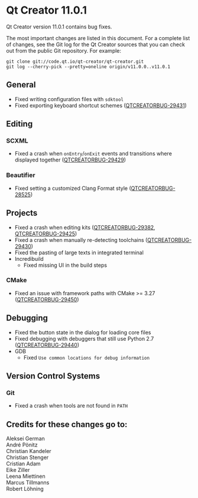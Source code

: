 Qt Creator 11.0.1
=================

Qt Creator version 11.0.1 contains bug fixes.

The most important changes are listed in this document. For a complete list of
changes, see the Git log for the Qt Creator sources that you can check out from
the public Git repository. For example:

    git clone git://code.qt.io/qt-creator/qt-creator.git
    git log --cherry-pick --pretty=oneline origin/v11.0.0..v11.0.1

General
-------

* Fixed writing configuration files with `sdktool`
* Fixed exporting keyboard shortcut schemes
  ([QTCREATORBUG-29431](https://bugreports.qt.io/browse/QTCREATORBUG-29431))

Editing
-------

### SCXML

* Fixed a crash when `onEntry`/`onExit` events and transitions where displayed
  together
  ([QTCREATORBUG-29429](https://bugreports.qt.io/browse/QTCREATORBUG-29429))

### Beautifier

* Fixed setting a customized Clang Format style
  ([QTCREATORBUG-28525](https://bugreports.qt.io/browse/QTCREATORBUG-28525))

Projects
--------

* Fixed a crash when editing kits
  ([QTCREATORBUG-29382](https://bugreports.qt.io/browse/QTCREATORBUG-29382),
   [QTCREATORBUG-29425](https://bugreports.qt.io/browse/QTCREATORBUG-29425))
* Fixed a crash when manually re-detecting toolchains
  ([QTCREATORBUG-29430](https://bugreports.qt.io/browse/QTCREATORBUG-29430))
* Fixed the pasting of large texts in integrated terminal
* Incredibuild
    * Fixed missing UI in the build steps

### CMake

* Fixed an issue with framework paths with CMake >= 3.27
  ([QTCREATORBUG-29450](https://bugreports.qt.io/browse/QTCREATORBUG-29450))

Debugging
---------

* Fixed the button state in the dialog for loading core files
* Fixed debugging with debuggers that still use Python 2.7
  ([QTCREATORBUG-29440](https://bugreports.qt.io/browse/QTCREATORBUG-29440))
* GDB
    * Fixed `Use common locations for debug information`

Version Control Systems
-----------------------

### Git

* Fixed a crash when tools are not found in `PATH`

Credits for these changes go to:
--------------------------------
Aleksei German  
André Pönitz  
Christian Kandeler  
Christian Stenger  
Cristian Adam  
Eike Ziller  
Leena Miettinen  
Marcus Tillmanns  
Robert Löhning  
